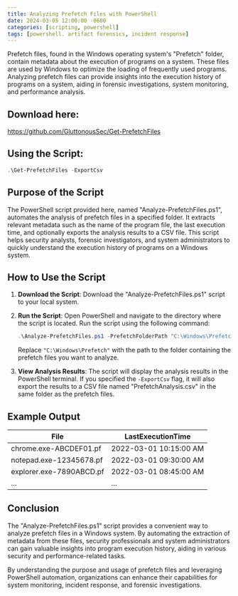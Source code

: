 ```yaml
---
title: Analyzing Prefetch Files with PowerShell
date: 2024-03-05 12:00:00 -0600
categories: [scripting, powershell]
tags: [powershell. artifact forensics, incident response]
---
```


Prefetch files, found in the Windows operating system's "Prefetch" folder, contain metadata about the execution of programs on a system. These files are used by Windows to optimize the loading of frequently used programs. Analyzing prefetch files can provide insights into the execution history of programs on a system, aiding in forensic investigations, system monitoring, and performance analysis.

## Download here:
https://github.com/GluttonousSec/Get-PrefetchFiles

## Using the Script:
```powershell
.\Get-PrefetchFiles -ExportCsv
```

## Purpose of the Script

The PowerShell script provided here, named "Analyze-PrefetchFiles.ps1", automates the analysis of prefetch files in a specified folder. It extracts relevant metadata such as the name of the program file, the last execution time, and optionally exports the analysis results to a CSV file. This script helps security analysts, forensic investigators, and system administrators to quickly understand the execution history of programs on a Windows system.

## How to Use the Script

1. **Download the Script**: Download the "Analyze-PrefetchFiles.ps1" script to your local system.

2. **Run the Script**: Open PowerShell and navigate to the directory where the script is located. Run the script using the following command:

    ```powershell
    .\Analyze-PrefetchFiles.ps1 -PrefetchFolderPath "C:\Windows\Prefetch" -ExportCsv
    ```

    Replace `"C:\Windows\Prefetch"` with the path to the folder containing the prefetch files you want to analyze.

3. **View Analysis Results**: The script will display the analysis results in the PowerShell terminal. If you specified the `-ExportCsv` flag, it will also export the results to a CSV file named "PrefetchAnalysis.csv" in the same folder as the prefetch files.

## Example Output

| File                         | LastExecutionTime      |
|------------------------------|------------------------|
| chrome.exe-ABCDEF01.pf       | 2022-03-01 10:15:00 AM |
| notepad.exe-12345678.pf      | 2022-03-01 09:30:00 AM |
| explorer.exe-7890ABCD.pf     | 2022-03-01 08:45:00 AM |
| ...                          | ...                    |

## Conclusion

The "Analyze-PrefetchFiles.ps1" script provides a convenient way to analyze prefetch files in a Windows system. By automating the extraction of metadata from these files, security professionals and system administrators can gain valuable insights into program execution history, aiding in various security and performance-related tasks.

By understanding the purpose and usage of prefetch files and leveraging PowerShell automation, organizations can enhance their capabilities for system monitoring, incident response, and forensic investigations.
